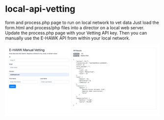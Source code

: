 # local-api-vetting
form and process.php page to run on local network to vet data
Just load the form.html and process/php files into a director on a local web server. 
Update the process.php page with your Vetting API key.
Then you can manually use the E-HAWK API from within your local network.

![](Manual_Vetting.png)
